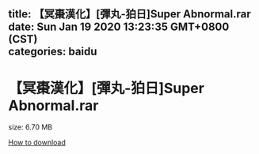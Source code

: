 
title: 【冥棗漢化】[彈丸-狛日]Super Abnormal.rar
date: Sun Jan 19 2020 13:23:35 GMT+0800 (CST)    
categories: baidu
---

# 【冥棗漢化】[彈丸-狛日]Super Abnormal.rar
size: 6.70 MB
 
 

[How to download](https://bpcam.bemobtrk.com/go/2ceec3aa-1ca2-46d6-b9ff-aaa5c184517c?jno=391)